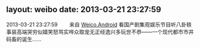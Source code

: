 layout: weibo
date: 2013-03-21 23:27:59
---
<meta name="referrer" content="no-referrer" />

2013-03-21 23:27:59  &nbsp;&nbsp;&nbsp;&nbsp;&nbsp;&nbsp; 来自 <a href="http://app.weibo.com/t/feed/l4RWD" rel="nofollow">Weico.Android</a>
看国产剧集观娱乐节目听八卦轶事装高端哭穷似嬉笑怒骂实哗众取宠无正经逸兴多玩世不恭——一个现代都市市井码畜的诞生…… ​​​
